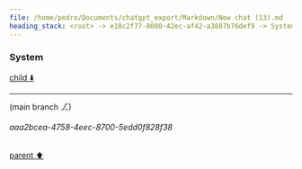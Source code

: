 ```yaml
---
file: /home/pedro/Documents/chatgpt_export/Markdown/New chat (13).md
heading_stack: <root> -> e10c2f77-8080-42ec-af42-a3887b76def9 -> System -> 83d65b0b-2baa-449b-b718-d2b8cc114684 -> System
---
```

### System

[child ⬇️](#aaa2bcea-4758-4eec-8700-5edd0f828f38)

---

(main branch ⎇)
###### aaa2bcea-4758-4eec-8700-5edd0f828f38
[parent ⬆️](#83d65b0b-2baa-449b-b718-d2b8cc114684)
